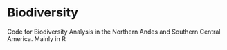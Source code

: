 # Biodiversity
Code for Biodiversity Analysis in the Northern Andes and Southern Central America. Mainly in R
